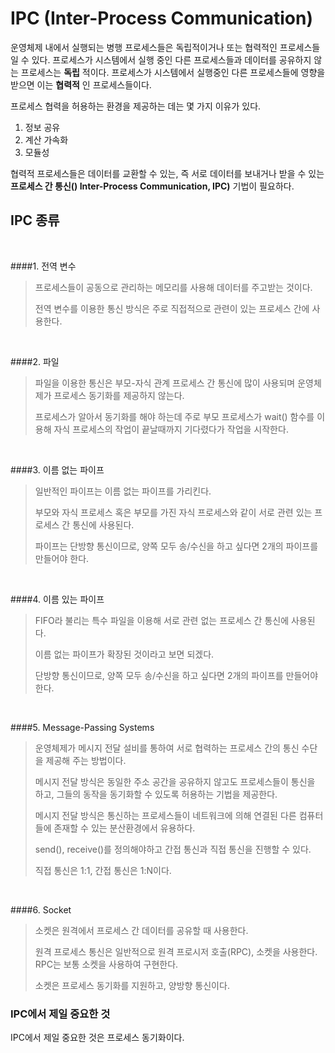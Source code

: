 # IPC (Inter-Process Communication)

운영체제 내에서 실행되는 병행 프로세스들은 독립적이거나 또는 협력적인 프로세스들일 수 있다.
프로세스가 시스템에서 실행 중인 다른 프로세스들과 데이터를 공유하지 않는 프로세스는 __독립__ 적이다.
프로세스가 시스템에서 실행중인 다른 프로세스들에 영향을 받으면 이는 __협력적__ 인 프로세스들이다.
 
프로세스 협력을 허용하는 환경을 제공하는 데는 몇 가지 이유가 있다.

1. 정보 공유
2. 계산 가속화
3. 모듈성

협력적 프로세스들은 데이터를 교환할 수 있는, 
즉 서로 데이터를 보내거나 받을 수 있는 __프로세스 간 통신() Inter-Process Communication, IPC)__ 기법이 필요하다.

## IPC 종류

<br>

####1. 전역 변수
> 프로세스들이 공동으로 관리하는 메모리를 사용해 데이터를 주고받는 것이다.
> 
> 전역 변수를 이용한 통신 방식은 주로 직접적으로 관련이 있는 프로세스 간에 사용한다.

<br>

####2. 파일
> 파일을 이용한 통신은 부모-자식 관계 프로세스 간 통신에 많이 사용되며 운영체제가 프로세스 동기화를 제공하지 않는다.
> 
> 프로세스가 알아서 동기화를 해야 하는데 주로 부모 프로세스가 wait() 함수를 이용해 자식 프로세스의 작업이 끝날때까지 기다렸다가 작업을 시작한다.

<br>

####3. 이름 없는 파이프 
> 일반적인 파이프는 이름 없는 파이프를 가리킨다.
>
> 부모와 자식 프로세스 혹은 부모를 가진 자식 프로세스와 같이 서로 관련 있는 프로세스 간 통신에 사용된다.
> 
> 파이프는 단방향 통신이므로, 양쪽 모두 송/수신을 하고 싶다면 2개의 파이프를 만들어야 한다.

<br>

####4. 이름 있는 파이프
> FIFO라 불리는 특수 파일을 이용해 서로 관련 없는 프로세스 간 통신에 사용된다.
> 
> 이름 없는 파이프가 확장된 것이라고 보면 되겠다.
> 
> 단방향 통신이므로, 양쪽 모두 송/수신을 하고 싶다면 2개의 파이프를 만들어야 한다.

<br>

####5. Message-Passing Systems
> 운영체제가 메시지 전달 설비를 통하여 서로 협력하는 프로세스 간의 통신 수단을 제공해 주는 방법이다.
> 
> 메시지 전달 방식은 동일한 주소 공간을 공유하지 않고도 프로세스들이 통신을 하고, 그들의 동작을 동기화할 수 있도록 허용하는 기법을 제공한다.
> 
> 메시지 전달 방식은 통신하는 프로세스들이 네트워크에 의해 연결된 다른 컴퓨터들에 존재할 수 있는 분산환경에서 유용하다.
> 
> send(), receive()를 정의해야하고 간접 통신과 직접 통신을 진행할 수 있다.
> 
> 직접 통신은 1:1, 간접 통신은 1:N이다.

<br>

####6. Socket
> 소켓은 원격에서 프로세스 간 데이터를 공유할 때 사용한다.
> 
> 원격 프로세스 통신은 일반적으로 원격 프로시저 호출(RPC), 소켓을 사용한다. RPC는 보통 소켓을 사용하여 구현한다.
> 
> 소켓은 프로세스 동기화를 지원하고, 양방향 통신이다.

### IPC에서 제일 중요한 것

IPC에서 제일 중요한 것은 프로세스 동기화이다.